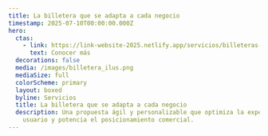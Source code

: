 ```yaml
---
title: La billetera que se adapta a cada negocio
timestamp: 2025-07-10T00:00:00.000Z
hero:
  ctas:
    - link: https://link-website-2025.netlify.app/servicios/billeteras-digitales
      text: Conocer más
  decorations: false
  media: /images/billetera_ilus.png
  mediaSize: full
  colorScheme: primary
  layout: boxed
  byline: Servicios
  title: La billetera que se adapta a cada negocio
  description: Una propuesta ágil y personalizable que optimiza la experiencia de
    usuario y potencia el posicionamiento comercial.
---
```

